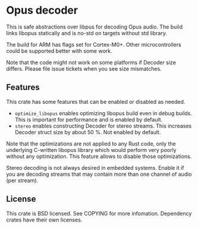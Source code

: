 Opus decoder
============
This is safe abstractions over libpus for decoding Opus audio. The build links
libopus statically and is no-std on targets without std library.

The build for ARM has flags set for Cortex-M0+. Other microcontrollers could be
supported better with some work.

Note that the code might not work on some platforms if Decoder size differs.
Please file issue tickets when you see size mismatches.

Features
--------
This crate has some features that can be enabled or disabled as needed.

* `optimize_libopus` enables optimizing libopus build even in debug builds.
  This is important for performance and is enabled by default.
* `stereo` enables constructing Decoder for stereo streams. This increases
  Decoder struct size by about 50 %. Not enabled by default.

Note that the optimizations are not applied to any Rust code, only the
underlying C-written libopus library which would perform very poorly without
any optimization. This feature allows to disable those optimizations.

Stereo decoding is not always desired in embedded systems. Enable it if you are
decoding streams that may contain more than one channel of audio (per stream).

License
-------
This crate is BSD licensed. See COPYING for more infomation. Dependency crates
have their own licenses.
